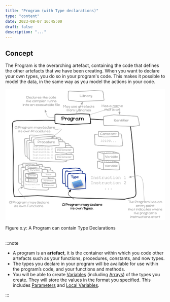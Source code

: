 ```yaml
---
title: "Program (with Type declarations)"
type: "content"
date: 2023-08-07 16:45:00
draft: false
description: "..."
---
```

## Concept

The Program is the overarching artefact, containing the code that defines the other artefacts that we have been creating. When you want to declare your own types, you do so in your program's code. This makes it possible to model the data, in the same way as you model the actions in your code.

<a id="FigureProgramWithTypeDeclarations"></a>

![Figure x.y: A Program can contain Type Declarations](./images/program-with-type-declarations.png "A Program can contain Type Declarations")
<div class="caption"><span class="caption-figure-nbr">Figure x.y: </span>A Program can contain Type Declarations</div><br/>

:::note

- A program is an **artefact**, it is the container within which you code other artefacts such as your functions, procedures, constants, and now types.
- The types you declare in your program will be available for use within the program’s code, and your functions and methods. 
- You will be able to create [Variables](../../../../part-1-instructions/1-sequence-and-data/1-concepts/08-variable) (including [Arrays](#)) of the types you create. They will store the values in the format you specified. This includes [Parameters](#) and [Local Variables](#).

:::